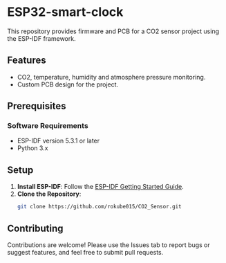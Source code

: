 # ESP32-smart-clock

This repository provides firmware and PCB for a CO2 sensor project using the ESP-IDF framework.

## Features
- CO2, temperature, humidity and atmosphere pressure monitoring.
- Custom PCB design for the project.
## Prerequisites

### Software Requirements
- ESP-IDF version 5.3.1 or later
- Python 3.x
## Setup
1. **Install ESP-IDF**: Follow the [ESP-IDF Getting Started Guide](https://docs.espressif.com/projects/esp-idf/en/latest/esp32/get-started/index.html).
2. **Clone the Repository**:
   ```bash
   git clone https://github.com/rokube015/CO2_Sensor.git
## Contributing
Contributions are welcome!
Please use the Issues tab to report bugs or suggest features, and feel free to submit pull requests.

